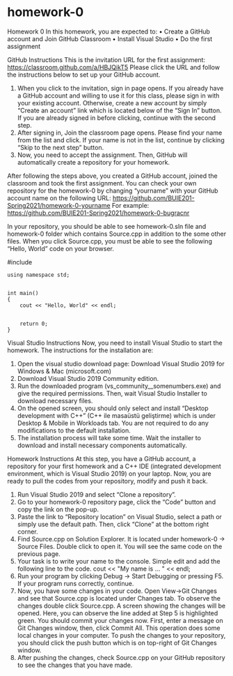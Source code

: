 # homework-0


Homework 0
In this homework, you are expected to:
•	Create a GitHub account and Join GitHub Classroom
•	Install Visual Studio
•	Do the first assignment

GitHub Instructions
This is the invitation URL for the first assignment: https://classroom.github.com/a/HBJQikT5 Please click the URL and follow the instructions below to set up your GitHub account.
1.	When you click to the invitation, sign in page opens. If you already have a GitHub account and willing to use it for this class, please sign in with your existing account. Otherwise, create a new account by simply “Create an account” link which is located below of the “Sign In” button. If you are already signed in before clicking, continue with the second step.
2.	After signing in, Join the classroom page opens. Please find your name from the list and click. If your name is not in the list, continue by clicking “Skip to the next step” button. 
3.	Now, you need to accept the assignment. Then, GitHub will automatically create a repository for your homework.

After following the steps above, you created a GitHub account, joined the classroom and took the first assignment. You can check your own repository for the homework-0 by changing “yourname” with your GitHub account name on the following URL:
https://github.com/BUIE201-Spring2021/homework-0-yourname
For example: https://github.com/BUIE201-Spring2021/homework-0-bugracnr

In your repository, you should be able to see homework-0.sln file and homework-0 folder which contains Source.cpp in addition to the some other files. When you click Source.cpp, you must be able to see the following “Hello, World” code on your browser.



#include<iostream>
	

	using namespace std;
	

	int main()
	{
		cout << "Hello, World" << endl;
	

		return 0;
	}


Visual Studio Instructions
Now, you need to install Visual Studio to start the homework. The instructions for the installation are: 
1.	Open the visual studio download page: Download Visual Studio 2019 for Windows & Mac (microsoft.com) 
2.	Download Visual Studio 2019 Community edition.
3.	Run the downloaded program (vs_community__somenumbers.exe) and give the required permissions. Then, wait Visual Studio Installer to download necessary files.
4.	On the opened screen, you should only select and install “Desktop development with C++” (C++ ile masaüstü geliştirme) which is under Desktop & Mobile in Workloads tab. You are not required to do any modifications to the default installation. 
5.	The installation process will take some time. Wait the installer to download and install necessary components automatically. 

Homework Instructions
At this step, you have a GitHub account, a repository for your first homework and a C++ IDE (integrated development environment, which is Visual Studio 2019) on your laptop. Now, you are ready to pull the codes from your repository, modify and push it back. 
1.	Run Visual Studio 2019 and select “Clone a repository”.
2.	Go to your homework-0 repository page, click the “Code” button and copy the link on the pop-up. 
3.	Paste the link to “Repository location” on Visual Studio, select a path or simply use the default path. Then, click “Clone” at the bottom right corner. 
4.	Find Source.cpp on Solution Explorer. It is located under homework-0 -> Source Files. Double click to open it. You will see the same code on the previous page.
5.	Your task is to write your name to the console. Simple edit and add the following line to the code.
cout << "My name is … " << endl;
6.	Run your program by clicking Debug -> Start Debugging or pressing F5. If your program runs correctly, continue.  
7.	Now, you have some changes in your code. Open View->Git Changes and see that Source.cpp is located under Changes tab. To observe the changes double click Source.cpp. A screen showing the changes will be opened. Here, you can observe the line added at Step 5 is highlighted green. You should commit your changes now. First, enter a message on Git Changes window, then, click Commit All. This operation does some local changes in your computer. To push the changes to your repository, you should click the push button which is on top-right of Git Changes window. 
8.	After pushing the changes, check Source.cpp on your GitHub repository to see the changes that you have made. 


 



